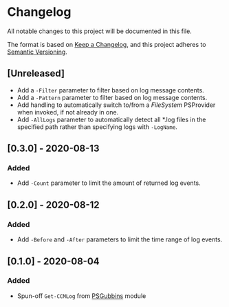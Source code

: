 # Changelog

All notable changes to this project will be documented in this file.

The format is based on [Keep a Changelog](https://keepachangelog.com/en/1.0.0/),
and this project adheres to [Semantic Versioning](https://semver.org/spec/v2.0.0.html).

## [Unreleased]

- Add a ``-Filter`` parameter to filter based on log message contents.
- Add a ``-Pattern`` parameter to filter based on log message contents.
- Add handling to automatically switch to/from a _FileSystem_ PSProvider when invoked, if not already in one.
- Add ``-AllLogs`` parameter to automatically detect all *.log files in the specified path rather than specifying logs with ``-LogName``.

## [0.3.0] - 2020-08-13

### Added

- Add ``-Count`` parameter to limit the amount of returned log events.

## [0.2.0] - 2020-08-12

### Added

- Add ``-Before`` and ``-After`` parameters to limit the time range of log events.

## [0.1.0] - 2020-08-04

### Added

- Spun-off ``Get-CCMLog`` from [PSGubbins](https://github.com/phlcrny/PSGubbins) module
